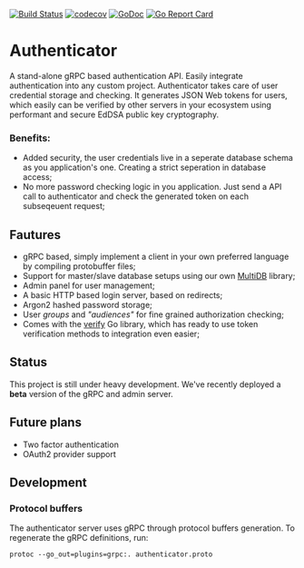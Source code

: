 [![Build Status](https://travis-ci.org/moapis/authenticator.svg?branch=master)](https://travis-ci.org/moapis/authenticator)
[![codecov](https://codecov.io/gh/moapis/authenticator/branch/master/graph/badge.svg)](https://codecov.io/gh/moapis/authenticator)
[![GoDoc](https://godoc.org/github.com/moapis/authenticator?status.svg)](https://godoc.org/github.com/moapis/authenticator)
[![Go Report Card](https://goreportcard.com/badge/github.com/moapis/authenticator)](https://goreportcard.com/report/github.com/moapis/authenticator)

# Authenticator

A stand-alone gRPC based authentication API. Easily integrate authentication into any custom project. Authenticator takes care of user credential storage and checking. It generates JSON Web tokens for users, which easily can be verified by other servers in your ecosystem using performant and secure EdDSA public key cryptography.

### Benefits:

 - Added security, the user credentials live in a seperate database schema as you application's one. Creating a strict seperation in database access;
 - No more password checking logic in you application. Just send a API call to authenticator and check the generated token on each subseqeuent request;

## Fautures

 - gRPC based, simply implement a client in your own preferred language by compiling protobuffer files;
 - Support for master/slave database setups using our own [MultiDB](https://github.com/moapis/multidb) library;
 - Admin panel for user management;
 - A basic HTTP based login server, based on redirects;
 - Argon2 hashed password storage;
 - User *groups* and *"audiences"* for fine grained authorization checking;
 - Comes with the [verify](verify) Go library, which has ready to use token verification methods to integration even easier;

## Status

This project is still under heavy development. We've recently deployed a **beta** version of the gRPC and admin server.

## Future plans

 - Two factor authentication
 - OAuth2 provider support

## Development

### Protocol buffers

The authenticator server uses gRPC through protocol buffers generation. To regenerate the gRPC definitions, run:

````
protoc --go_out=plugins=grpc:. authenticator.proto 
````